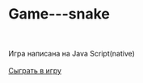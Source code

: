 # Game---snake<br><br>

Игра написана на Java Script(native)<br><br>
<a href="https://onesuch.github.io/Game---snake/">Сыграть в игру</a>

